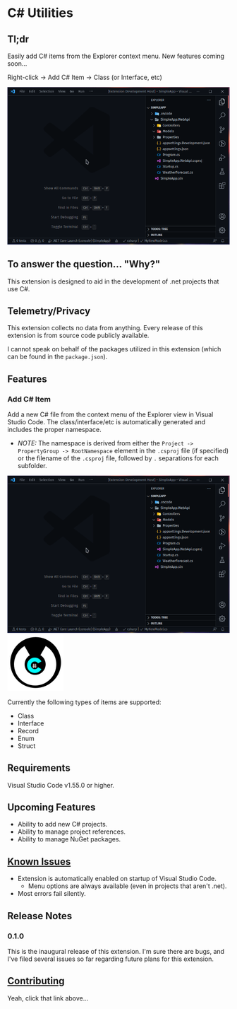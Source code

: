 # C# Utilities

## Tl;dr

Easily add C# items from the Explorer context menu. New features coming soon...

Right-click -> Add C# Item -> Class (or Interface, etc)

![Adding a New Item](./assets/images/demo.gif)

## To answer the question... "Why?"

This extension is designed to aid in the development of .net projects that use C#.

## Telemetry/Privacy

This extension collects no data from anything. Every release of this extension is from source code publicly available.

I cannot speak on behalf of the packages utilized in this extension (which can be found in the `package.json`).

## Features

### Add C# Item

Add a new C# file from the context menu of the Explorer view in Visual Studio Code. The class/interface/etc is automatically generated and includes the proper namespace.

- _NOTE:_ The namespace is derived from either the `Project -> PropertyGroup -> RootNamespace` element in the `.csproj` file (if specified) or the filename of the `.csproj` file, followed by `.` separations for each subfolder.

![Adding a New Item](./assets/images/demo.gif)
![Adding a New Item](./assets/images/logo.png)

Currently the following types of items are supported:

- Class
- Interface
- Record
- Enum
- Struct

## Requirements

Visual Studio Code v1.55.0 or higher.

## Upcoming Features

- Ability to add new C# projects.
- Ability to manage project references.
- Ability to manage NuGet packages.

## [Known Issues](https://github.com/revrenlove/CSharpUtilities/issues)

- Extension is automatically enabled on startup of Visual Studio Code.
  - Menu options are always available (even in projects that aren't .net).
- Most errors fail silently.

## Release Notes

### 0.1.0

This is the inaugural release of this extension. I'm sure there are bugs, and I've filed several issues so far regarding future plans for this extension.

## [Contributing](https://github.com/revrenlove/CSharpUtilities/blob/main/CONTRIBUTING.md)

Yeah, click that link above...
